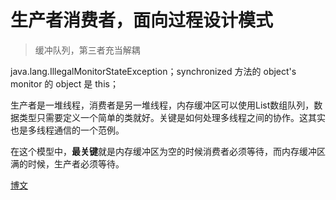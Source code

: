 # 生产者消费者，面向过程设计模式
>缓冲队列，第三者充当解耦

java.lang.IllegalMonitorStateException；synchronized 方法的 object's monitor 的 object 是 this；<br>

生产者是一堆线程，消费者是另一堆线程，内存缓冲区可以使用List数组队列，数据类型只需要定义一个简单的类就好。关键是如何处理多线程之间的协作。这其实也是多线程通信的一个范例。

在这个模型中，**最关键**就是内存缓冲区为空的时候消费者必须等待，而内存缓冲区满的时候，生产者必须等待。

[博文](https://www.cnblogs.com/chentingk/p/6497107.html)